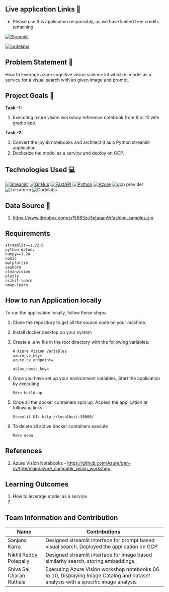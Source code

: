## Live application Links :octopus:

- Please use this application responsibly, as we have limited free credits remaining.

[![Streamlit](https://img.shields.io/badge/Streamlit-FF4B4B?style=for-the-badge&logo=Streamlit&logoColor=white)](http://35.231.47.220:30006/)

[![codelabs](https://img.shields.io/badge/codelabs-4285F4?style=for-the-badge&logo=codelabs&logoColor=white)](https://codelabs-preview.appspot.com/?file_id=12dn3Hs3BN9EUdLaln8LcXcGW6GwyTEJBKvV6ACbZrAk)



## Problem Statement :memo:
How to leverage azure cognitive vision science kit which is model as a service for a visual search with an given image and prompt.

## Project Goals :dart:
**Task -1:** 
1. Executing azure vision workshop reference notebook from 6 to 10 with gradio app.

**Task -2:** 
1. Convert the ipynb notebooks and architect it as a Python streamlit application.
2. Dockerize the model as a service and deploy on GCP.


## Technologies Used :computer:
[![Streamlit](https://img.shields.io/badge/Streamlit-FF4B4B?style=for-the-badge&logo=Streamlit&logoColor=white)](https://streamlit.io/)
[![GitHub](https://img.shields.io/badge/GitHub-100000?style=for-the-badge&logo=github&logoColor=white)](https://github.com/)
[![FastAPI](https://img.shields.io/badge/fastapi-109989?style=for-the-badge&logo=FASTAPI&logoColor=white)](https://fastapi.tiangolo.com/)
[![Python](https://img.shields.io/badge/Python-FFD43B?style=for-the-badge&logo=python&logoColor=blue)](https://www.python.org/)
[![Azure](https://img.shields.io/badge/Microsoft%20Azure-0078D4?logo=microsoft-azure&style=for-the-badge&logoColor=white)](https://azure.microsoft.com)
![gcp provider](https://img.shields.io/badge/GCP-orange?style=for-the-badge&logo=google-cloud&color=orange)
![Terraform](https://img.shields.io/badge/terraform-%235835CC.svg?style=for-the-badge&logo=terraform&logoColor=white)
![Codelabs](https://img.shields.io/badge/Codelabs-violet?style=for-the-badge)

## Data Source :flashlight:
1. https://www.dropbox.com/s/f5983zo3etaqap9/fashion_samples.zip

## Requirements
```
streamlit==1.22.0
python-dotenv
numpy==1.24
nomic
matplotlib
seaborn
cleanvision
plotly
scikit-learn
umap-learn
```


## How to run Application locally
To run the application locally, follow these steps:
1. Clone the repository to get all the source code on your machine.

2. Install docker desktop on your system

3. Create a .env file in the root directory with the following variables:
    ``` 
   # Azure Vision Variables
   azure_cv_key=
   azure_cv_endpoint=

   atlas_nomic_key=
    ```

4. Once you have set up your environment variables, Start the application by executing
    ``` 
   Make build-up
    ```

5. Once all the docker containers spin up, Access the application at following links
    ``` 
   Stremlit UI: http://localhost:30006/
    ```

6. To delete all active docker containers execute
    ``` 
   Make down
    ``` 


## References
1. Azure Vision Notebooks - https://github.com/Azure/gen-cv/tree/main/azure_computer_vision_workshop


## Learning Outcomes
1. How to leverage model as a service
2.

## Team Information and Contribution
Name | Contributions 
--- | --- |
Sanjana Karra | Designed streamlit interface for prompt based visual search, Deployed the application on GCP
Nikhil Reddy Polepally | Designed streamlit interface for image based similarity search, storing  embeddings.
Shiva Sai Charan Ruthala | Executing Azure Vision workshop notebooks 06 to 10, Displaying Image Catalog and dataset analysis with a specific image analysis
